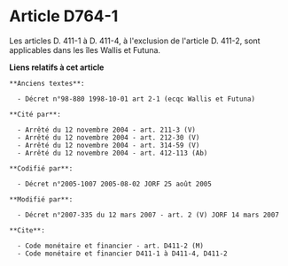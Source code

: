 # Article D764-1

Les articles D. 411-1 à D. 411-4, à l'exclusion de l'article D. 411-2, sont applicables dans les îles Wallis et Futuna.

**Liens relatifs à cet article**

	**Anciens textes**:

	  - Décret n°98-880 1998-10-01 art 2-1 (ecqc Wallis et Futuna)

	**Cité par**:

	  - Arrêté du 12 novembre 2004 - art. 211-3 (V)
	  - Arrêté du 12 novembre 2004 - art. 212-30 (V)
	  - Arrêté du 12 novembre 2004 - art. 314-59 (V)
	  - Arrêté du 12 novembre 2004 - art. 412-113 (Ab)

	**Codifié par**:

	  - Décret n°2005-1007 2005-08-02 JORF 25 août 2005

	**Modifié par**:

	  - Décret n°2007-335 du 12 mars 2007 - art. 2 (V) JORF 14 mars 2007

	**Cite**:

	  - Code monétaire et financier - art. D411-2 (M)
	  - Code monétaire et financier D411-1 à D411-4, D411-2
